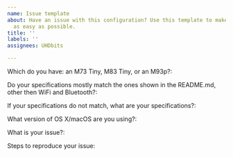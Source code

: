 ```yaml
---
name: Issue template
about: Have an issue with this configuration? Use this template to make the process
  as easy as possible.
title: ''
labels: ''
assignees: UHDbits

---
```


Which do you have: an M73 Tiny, M83 Tiny, or an M93p?:

Do your specifications mostly match the ones shown in the README.md, other then WiFi and Bluetooth?:

If your specifications do not match, what are your specifications?:

What version of OS X/macOS are you using?:

What is your issue?:

Steps to reproduce your issue:
